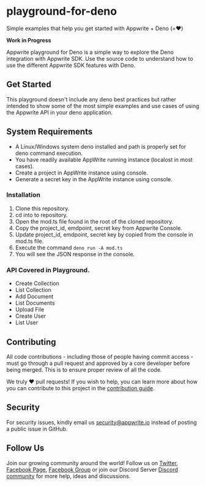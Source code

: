 # playground-for-deno
Simple examples that help you get started with Appwrite + Deno (=❤️)

**Work in Progress**

Appwrite playground for Deno is a simple way to explore the Deno integration with Appwrite SDK. Use the source code to understand how to use the different Appwrite SDK features with Deno.

## Get Started

This playground doesn't include any deno best practices but rather intended to show some of the most simple examples and use cases of using the Appwrite API in your deno application.

## System Requirements 
* A Linux/Windows system deno installed and path is properly set for deno command execution.
* You have readily available AppWrite running instance (localost in most cases).
* Create a  project in AppWrite instance using console.
* Generate a secret key in the AppWrite instance using console.

### Installation
1. Clone this repository.
2. cd into to repository.
3. Open the mod.ts file found in the root of the cloned repository.
4. Copy the project_id, emdpoint, secret key from Appwrite Console.
4. Update project_id, emdpoint, secret key by copied from the console in mod.ts file. 
5. Execute the command `deno run -A mod.ts`
6. You will see the JSON response in the console.

### API Covered in Playground.
* Create Collection
* List Collection
* Add Document
* List Documents
* Upload File
* Create User
* List User

## Contributing

All code contributions - including those of people having commit access - must go through a pull request and approved by a core developer before being merged. This is to ensure proper review of all the code.

We truly ❤️ pull requests! If you wish to help, you can learn more about how you can contribute to this project in the [contribution guide]([CONTRIBUTING.md](https://github.com/appwrite/appwrite/blob/master/CONTRIBUTING.md)).

## Security

For security issues, kindly email us [security@appwrite.io](mailto:security@appwrite.io) instead of posting a public issue in GitHub.

## Follow Us

Join our growing community around the world! Follow us on [Twitter](https://twitter.com/appwrite_io), [Facebook Page](https://www.facebook.com/appwrite.io), [Facebook Group](https://www.facebook.com/groups/appwrite.developers/) or join our Discord Server [Discord community](https://discord.gg/GSeTUeA) for more help, ideas and discussions.  
